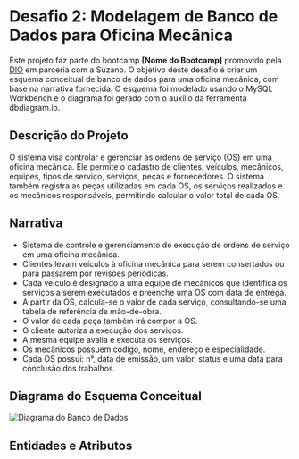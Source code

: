 # Desafio 2: Modelagem de Banco de Dados para Oficina Mecânica

Este projeto faz parte do bootcamp **[Nome do Bootcamp]** promovido pela [DIO](https://www.dio.me/) em parceria com a Suzano. O objetivo deste desafio é criar um esquema conceitual de banco de dados para uma oficina mecânica, com base na narrativa fornecida. O esquema foi modelado usando o MySQL Workbench e o diagrama foi gerado com o auxílio da ferramenta dbdiagram.io.

## Descrição do Projeto

O sistema visa controlar e gerenciar as ordens de serviço (OS) em uma oficina mecânica.  Ele permite o cadastro de clientes, veículos, mecânicos, equipes, tipos de serviço, serviços, peças e fornecedores. O sistema também registra as peças utilizadas em cada OS, os serviços realizados e os mecânicos responsáveis, permitindo calcular o valor total de cada OS.

## Narrativa

* Sistema de controle e gerenciamento de execução de ordens de serviço em uma oficina mecânica.
* Clientes levam veículos à oficina mecânica para serem consertados ou para passarem por revisões periódicas.
* Cada veículo é designado a uma equipe de mecânicos que identifica os serviços a serem executados e preenche uma OS com data de entrega.
* A partir da OS, calcula-se o valor de cada serviço, consultando-se uma tabela de referência de mão-de-obra.
* O valor de cada peça também irá compor a OS.
* O cliente autoriza a execução dos serviços.
* A mesma equipe avalia e executa os serviços.
* Os mecânicos possuem código, nome, endereço e especialidade.
* Cada OS possui: n°, data de emissão, um valor, status e uma data para conclusão dos trabalhos.

## Diagrama do Esquema Conceitual

![Diagrama do Banco de Dados](./diagrama_oficina.png)
## Entidades e Atributos 
